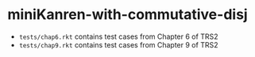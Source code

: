 # miniKanren-with-commutative-disj

* `tests/chap6.rkt` contains test cases from Chapter 6 of TRS2
* `tests/chap9.rkt` contains test cases from Chapter 9 of TRS2
